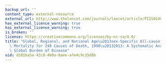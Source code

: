 ```yaml
---
backup_url: ''
content_type: external-resource
external_url: http://www.thelancet.com/journals/lancet/article/PIIS0140-6736(14)61682-2/
has_external_licence_warning: true
has_external_license_warning: true
is_broken: ''
license: https://creativecommons.org/licenses/by-nc-sa/4.0/
title: "Global, Regional, and National Age\u2013sex Specific All-cause and Cause-specific\
  \ Mortality for 240 Causes of Death, 1990\u20132013: A Systematic Analysis for the\
  \ Global Burden of Disease"
uid: d181ba5a-42c8-4b9a-8aee-a7e4c9c35d0b
---
```


